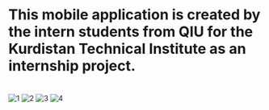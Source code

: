 #
# This mobile application is created by the intern students from QIU for the Kurdistan Technical Institute as an internship project.
#
![1](https://user-images.githubusercontent.com/99354272/222960037-70fdd026-da28-40f5-8828-bfdee9d2a199.jpg)
![2](https://user-images.githubusercontent.com/99354272/222960041-7b9295c5-637b-41b9-bec8-c73e01d7c0d5.jpg)
![3](https://user-images.githubusercontent.com/99354272/222960046-af61ff09-bb96-4703-93d8-2ff8160d415d.jpg)
![4](https://user-images.githubusercontent.com/99354272/222960050-9b166e85-1b03-447c-b9ee-2b5142865f9d.jpg)
